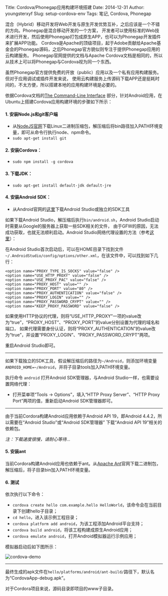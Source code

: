 Title: Cordova/Phonegap应用构建环境搭建
Date: 2014-12-31
Author: youngsterxyf
Slug: setup-cordova-env
Tags: 笔记, Cordova, Phonegap

混合（Hybrid）移动开发将Web开发与原生开发优势互补，之后应该是一个不错的方向。Phonegap是混合移动开发的一个方案，
开发者可以使用标准的Web技术进行开发，然后使用Phonegap打包成原生APP，也可以为Phonegap开发插件来扩展APP功能。
Cordova是Apache的顶级项目，起于Adobe贡献给Apache基金会的Phonegap源码，之后Phonegap官方貌似则专注于提供Phonegap应用的云构建服务。
Phonegap官网提供的文档与Apache Cordova文档是相同的，所以从技术上可以将Phonegap与Cordova视为同一个东西。

虽然Phonegap官方提供免费的开放（public）应用以及一个私有应用构建服务。但对于应用调试或插件开发来说，
使用云构建服务上传源码下载APP还是挺耗时间的，不太方便，所以搭建本地的应用构建环境是必要的。

依据Cordova文档的[The Command-Line Interface](http://cordova.apache.org/docs/en/4.0.0/guide_cli_index.md.html#The%20Command-Line%20Interface)
部分，针对Android应用，在Ubuntu上搭建Cordova应用构建环境的步骤如下所示：

#### 1. 安装Node.js和git客户端

- 从[NodeJS官网](http://nodejs.org/download/)下载Linux二进制压缩包，解压缩后将bin路径加入PATH环境变量，即可从命令行执行node、npm命令。
- `sudo apt-get install git`

#### 2. 安装Cordova：

- `sudo npm install -g cordova`

#### 3. 下载JDK：

- `sudo apt-get install default-jdk default-jre`

#### 4. 安装Android SDK：

- 从Android官网的[这里](http://developer.android.com/sdk/installing/index.html)下载Android Studio或独立的SDK工具

如果下载Android Studio，解压缩后执行`bin/android.sh`，Android Studio启动时需要从Google的服务器上获取一些SDK相关的文件，
由于GFW的原因，无法成功获取，也就无法顺利启动。Android Studio网络代理设置的方法（参考[这里](http://stackoverflow.com/questions/27683678/android-studio-component-installation-not-working-in-proxy-security-server?lq=1)）：

在Android Studio首次启动后，可以在HOME目录下找到文件` ~/.AndroidStudio/config/options/other.xml`，在该文件中，可以找到如下几行：

```
<option name="PROXY_TYPE_IS_SOCKS" value="false" />
<option name="USE_HTTP_PROXY" value="false" />
<option name="USE_PROXY_PAC" value="false" />
<option name="PROXY_HOST" value="" />
<option name="PROXY_PORT" value="80" />
<option name="PROXY_AUTHENTICATION" value="false" />
<option name="PROXY_LOGIN" value="" />
<option name="PROXY_PASSWORD_CRYPT" value="" />
<option name="KEEP_PROXY_PASSWORD" value="false" />
```

如果使用HTTP协议的代理，则将“USE_HTTP_PROXY”一项的value改为“true”，“PROXY_HOST”、“PROXY_PORT”的value分别设置为代理的域名和端口，
如果代理需要身份认证，则将“PROXY_AUTHENTICATION”的value改为“true”，并设置“PROXY_LOGIN”、“PROXY_PASSWORD_CRYPT”两项。

重启Android Studio即可。

------

如果下载独立的SDK工具，假设解压缩后的路径为`~/Android`，则添加环境变量`ANDROID_HOME=~/Android`，并将子目录tools加入PATH环境变量。

执行命令 `android` 打开Android SDK管理器，与Android Studio一样，也需要设置网络代理：

- 打开菜单项“Tools -> Options”，填入“HTTP Proxy Server”、“HTTP Proxy Port”两项的值，重新启动Android SDK管理器即可。

------

由于当前Cordora构建Android应用依赖于Android API 19，即Android 4.4.2，所以需要在“Android Studio”或“Android SDK管理器”
下载“Android API 19”相关的依赖包。

*注：下载速度很慢，请耐心等待...*


#### 5. 安装ant

当前Cordora构建Android应用也依赖于ant。从[Apache Ant](https://www.apache.org/dist/ant/binaries/)官网下载二进制包，
解压缩后，将子目录bin加入PATH环境变量。

#### 6. 测试

依次执行以下命令：

- `cordova create hello com.example.hello HelloWorld`，该命令会在当前目录下创建hello子目录；
- `cd hello`，进入该示例工程目录；
- `cordova platform add android`，为该工程添加Android平台支持；
- `cordova build android`，将该工程构建成原生Android应用；
- `cordova emulate android`，打开Android模拟器运行示例应用；

模拟器启动后如下图所示：

![cordova-demo](/assets/uploads/pics/cordova_demo.png)

------

最终生成的apk文件在`hello/platforms/android/ant-build/`路径下，默认名为“CordovaApp-debug.apk”。

对于Cordora项目来说，源码目录即项目的www子目录。

